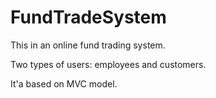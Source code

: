 # FundTradeSystem
This in an online fund trading system.

Two types of users: employees and customers.

It'a based on MVC model.
